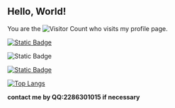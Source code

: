 ## Hello, World!  

You are the ![Visitor Count](https://profile-counter.glitch.me/lyy1119/count.svg) who visits my profile page.  

[![Static Badge](https://img.shields.io/badge/University-China_University_of_Mining_%26_Technology%2C_Beijing-red)](https://www.cumtb.edu.cn/)  

![Static Badge](https://img.shields.io/badge/Major-Mechanical-red)  

[![Static Badge](https://img.shields.io/badge/Text_Editor-VScode-blue)](https://code.visualstudio.com/)  

  
[![Top Langs](https://github-readme-stats.vercel.app/api/top-langs/?username=lyy1119)](https://github.com/lyy1119/github-readme-stats)  
  
**contact me by QQ:2286301015 if necessary**


<!--
**lyy1119/lyy1119** is a ✨ _special_ ✨ repository because its `README.md` (this file) appears on your GitHub profile.

Here are some ideas to get you started:

- 🔭 I’m currently working on ...
- 🌱 I’m currently learning ...
- 👯 I’m looking to collaborate on ...
- 🤔 I’m looking for help with ...
- 💬 Ask me about ...
- 📫 How to reach me: ...
- 😄 Pronouns: ...
- ⚡ Fun fact: ...
-->
